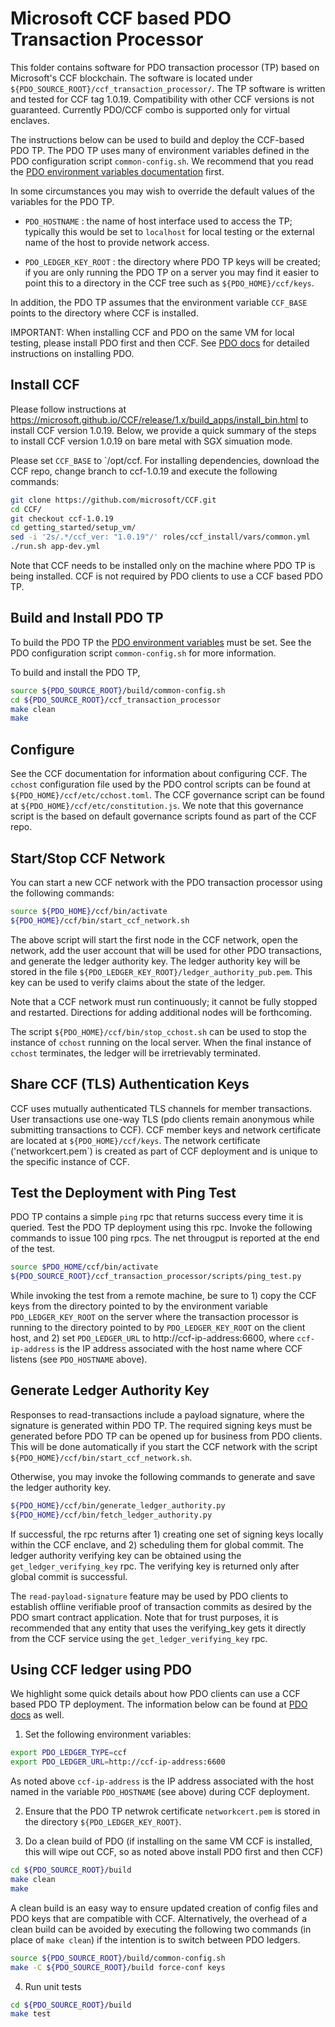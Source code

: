 <!---
Licensed under Creative Commons Attribution 4.0 International License
https://creativecommons.org/licenses/by/4.0/
--->

# Microsoft CCF based PDO Transaction Processor

This folder contains software for PDO transaction processor (TP) based
on Microsoft's CCF blockchain.  The software is located under
`${PDO_SOURCE_ROOT}/ccf_transaction_processor/`. The TP software is
written and tested for CCF tag 1.0.19. Compatibility with other CCF
versions is not guaranteed. Currently PDO/CCF combo is supported
only for virtual enclaves.

The instructions below can be used to build and deploy the CCF-based PDO
TP. The PDO TP uses many of environment variables defined in the PDO
configuration script `common-config.sh`. We recommend that you read the
[PDO environment variables documentation](../docs/environment.md) first.

In some circumstances you may wish to override the default values of the
variables for the PDO TP.

* `PDO_HOSTNAME` : the name of host interface used to access the TP;
typically this would be set to `localhost` for local testing or the
external name of the host to provide network access.

* `PDO_LEDGER_KEY_ROOT` : the directory where PDO TP keys will be
created; if you are only running the PDO TP on a server you may find it
easier to point this to a directory in the CCF tree such as
`${PDO_HOME}/ccf/keys`.

In addition, the PDO TP assumes that the environment variable `CCF_BASE`
points to the directory where CCF is installed.

IMPORTANT: When installing CCF and PDO on the same VM for local testing,
please install PDO first and then CCF. See [PDO docs](../docs) for
detailed instructions on installing PDO.

## Install CCF

Please follow instructions at https://microsoft.github.io/CCF/release/1.x/build_apps/install_bin.html to install CCF version 1.0.19. Below, we provide a quick summary of the steps  to install CCF version 1.0.19 on bare metal with SGX simuation mode.

Please set `CCF_BASE` to `/opt/ccf. For installing dependencies, download the CCF repo, change branch to ccf-1.0.19 and execute the following commands:

```bash
git clone https://github.com/microsoft/CCF.git
cd CCF/
git checkout ccf-1.0.19
cd getting_started/setup_vm/
sed -i '2s/.*/ccf_ver: "1.0.19"/' roles/ccf_install/vars/common.yml
./run.sh app-dev.yml
```
Note that CCF needs to be installed only on the machine where PDO TP
is being installed. CCF is not required by PDO clients to use a CCF based PDO TP.

## Build and Install PDO TP

To build the PDO TP the [PDO environment variables](../docs/environment.md)
must be set. See the PDO configuration script `common-config.sh` for
more information.

To build and install the PDO TP,
```bash
source ${PDO_SOURCE_ROOT}/build/common-config.sh
cd ${PDO_SOURCE_ROOT}/ccf_transaction_processor
make clean
make
```

## Configure

See the CCF documentation for information about configuring CCF. The
`cchost` configuration file used by the PDO control scripts can be found
at `${PDO_HOME}/ccf/etc/cchost.toml`. The CCF governance script can be
found at `${PDO_HOME}/ccf/etc/constitution.js`. We note that this governance script is
the based on default governance scripts found as part of the CCF repo.

## Start/Stop CCF Network

You can start a new CCF network with the PDO transaction processor using
the following commands:

```bash
source ${PDO_HOME}/ccf/bin/activate
${PDO_HOME}/ccf/bin/start_ccf_network.sh
```

The above script will start the first node in the CCF network, open the network,
add the user account that will be used for other PDO transactions, and generate
the ledger authority key. The ledger authority key will be stored in the
file `${PDO_LEDGER_KEY_ROOT}/ledger_authority_pub.pem`. This key can be
used to verify claims about the state of the ledger.

Note that a CCF network must run continuously; it cannot be fully
stopped and restarted. Directions for adding additional nodes will be
forthcoming.

The script `${PDO_HOME}/ccf/bin/stop_cchost.sh` can be used to stop the
instance of `cchost` running on the local server. When the final instance
of `cchost` terminates, the ledger will be irretrievably terminated.

## Share CCF (TLS) Authentication Keys

CCF uses mutually authenticated TLS channels for member transactions. User transactions
use one-way TLS (pdo clients remain anonymous while submitting transactions to CCF). CCF
member keys and network certificate are located at `${PDO_HOME}/ccf/keys`. The network certificate ('networkcert.pem`) is created as part of CCF deployment and is unique to the specific instance of CCF.

## Test the Deployment with Ping Test

PDO TP contains a simple `ping` rpc that returns success every time it
is queried. Test the PDO TP deployment using this rpc. Invoke the
following commands to issue 100 ping rpcs. The net througput is reported
at the end of the test.

```bash
source $PDO_HOME/ccf/bin/activate
${PDO_SOURCE_ROOT}/ccf_transaction_processor/scripts/ping_test.py
```

While invoking the test from a remote machine, be sure to 1) copy the
CCF keys from the directory pointed to by the environment variable
`PDO_LEDGER_KEY_ROOT` on the server where the transaction processor is
running to the directory pointed to by `PDO_LEDGER_KEY_ROOT` on the
client host, and 2) set `PDO_LEDGER_URL` to http://ccf-ip-address:6600,
where `ccf-ip-address` is the IP address associated with the host name
where CCF listens (see `PDO_HOSTNAME` above).

## Generate Ledger Authority Key

Responses to read-transactions include a payload signature, where the
signature is generated within PDO TP.  The required signing keys must be
generated before PDO TP can be opened up for business from PDO
clients. This will be done automatically if you start the CCF network
with the script `${PDO_HOME}/ccf/bin/start_ccf_network.sh`.

Otherwise, you may invoke the following commands to generate and save
the ledger authority key.

```bash
${PDO_HOME}/ccf/bin/generate_ledger_authority.py
${PDO_HOME}/ccf/bin/fetch_ledger_authority.py
```

If successful, the rpc returns after 1) creating one set of signing keys
locally within the CCF enclave, and 2) scheduling them for global
commit. The ledger authority verifying key can be obtained using the
`get_ledger_verifying_key` rpc. The verifying key is returned only after
global commit is successful.

The `read-payload-signature` feature may be used by PDO clients to
establish offline verifiable proof of transaction commits as desired by
the PDO smart contract application. Note that for trust purposes, it is
recommended that any entity that uses the verifying_key gets it directly
from the CCF service using the `get_ledger_verifying_key` rpc.

## Using CCF ledger using PDO

We highlight some quick details about how PDO clients can use a CCF
based PDO TP deployment. The information below can be found at
[PDO docs](../docs) as well.

1. Set the following environment variables:

```bash
export PDO_LEDGER_TYPE=ccf
export PDO_LEDGER_URL=http://ccf-ip-address:6600
```

As noted above `ccf-ip-address` is the IP address associated with the
host named in the variable `PDO_HOSTNAME` (see above) during CCF
deployment.

2. Ensure that the PDO TP netwrok certificate `networkcert.pem` is stored in the directory
`${PDO_LEDGER_KEY_ROOT}`.

3. Do a clean build of PDO (if installing on the same VM CCF is
installed, this will wipe out CCF, so as noted above install PDO first
and then CCF)

```bash
cd ${PDO_SOURCE_ROOT}/build
make clean
make
```

A clean build is an easy way to ensure updated creation of config files
and PDO keys that are compatible with CCF. Alternatively, the overhead of a clean build
can be avoided by executing the following two commands (in place of `make clean`) if
the intention is to switch between PDO ledgers.

```bash
source ${PDO_SOURCE_ROOT}/build/common-config.sh
make -C ${PDO_SOURCE_ROOT}/build force-conf keys
```

4. Run unit tests
```bash
cd ${PDO_SOURCE_ROOT}/build
make test
```
